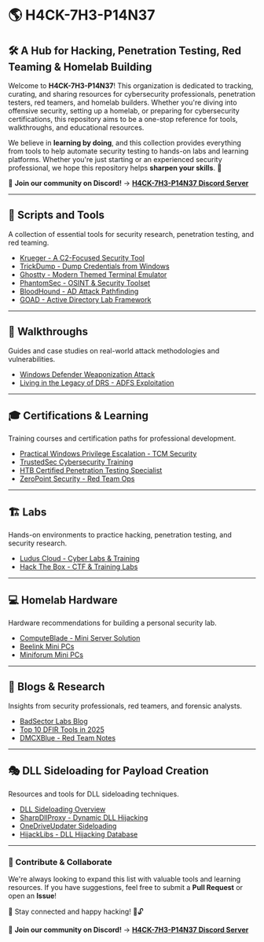 # 🌎 H4CK-7H3-P14N37  

## 🛠️ A Hub for Hacking, Penetration Testing, Red Teaming & Homelab Building  

Welcome to **H4CK-7H3-P14N37**! This organization is dedicated to tracking, curating, and sharing resources for cybersecurity professionals, penetration testers, red teamers, and homelab builders. Whether you're diving into offensive security, setting up a homelab, or preparing for cybersecurity certifications, this repository aims to be a one-stop reference for tools, walkthroughs, and educational resources.  

We believe in **learning by doing**, and this collection provides everything from tools to help automate security testing to hands-on labs and learning platforms. Whether you're just starting or an experienced security professional, we hope this repository helps **sharpen your skills**. 🚀  

💬 **Join our community on Discord!** → [**H4CK-7H3-P14N37 Discord Server**](https://discord.gg/pTsQkygD)  

---  

## 🔧 Scripts and Tools  
A collection of essential tools for security research, penetration testing, and red teaming.  

- [Krueger - A C2-Focused Security Tool](https://github.com/logangoins/Krueger)  
- [TrickDump - Dump Credentials from Windows](https://ricardojoserf.github.io/trickdump/)  
- [Ghostty - Modern Themed Terminal Emulator](https://ghostty.org/docs/features/theme)  
- [PhantomSec - OSINT & Security Toolset](https://phantomsec.tools/#features)  
- [BloodHound - AD Attack Pathfinding](https://github.com/SpecterOps/BloodHound/wiki/)  
- [GOAD - Active Directory Lab Framework](https://github.com/Orange-Cyberdefense/GOAD)  

---  

## 📖 Walkthroughs  
Guides and case studies on real-world attack methodologies and vulnerabilities.  

- [Windows Defender Weaponization Attack](https://cybersecuritynews.com/attack-weaponizes-windows-defender/)  
- [Living in the Legacy of DRS - ADFS Exploitation](https://posts.specterops.io/adfs-living-in-the-legacy-of-drs-c11f9b371811)  

---  

## 🎓 Certifications & Learning  
Training courses and certification paths for professional development.  

- [Practical Windows Privilege Escalation - TCM Security](https://certifications.tcm-sec.com/pwpa/)  
- [TrustedSec Cybersecurity Training](https://learn.trustedsec.com/courses/cd84409a-36af-4507-be2c-ca7ad1e9fd2d)  
- [HTB Certified Penetration Testing Specialist](https://academy.hackthebox.com/preview/certifications/htb-certified-penetration-testing-specialist/)  
- [ZeroPoint Security - Red Team Ops](https://training.zeropointsecurity.co.uk/courses/red-team-ops)  

---  

## 🏗️ Labs  
Hands-on environments to practice hacking, penetration testing, and security research.  

- [Ludus Cloud - Cyber Labs & Training](https://ludus.cloud)  
- [Hack The Box - CTF & Training Labs](https://www.hackthebox.com/)  

---  

## 💻 Homelab Hardware  
Hardware recommendations for building a personal security lab.  

- [ComputeBlade - Mini Server Solution](https://computeblade.com/buy-computeblade/)
- [Beelink Mini PCs](https://www.amazon.com/stores/page/89A674FA-B403-4AFB-BDBC-FBE41ADD3AE6/)
- [Miniforum Mini PCs](https://www.amazon.com/stores/page/96E173AA-4774-4885-B6AF-4ABE3EA9259F/)

---  

## 📜 Blogs & Research  
Insights from security professionals, red teamers, and forensic analysts.  

- [BadSector Labs Blog](https://blog.badsectorlabs.com)  
- [Top 10 DFIR Tools in 2025](https://www.dfir.training/blog/top-10-tools-every-df-ir-practitioner-should-master-in-2025)  
- [DMCXBlue - Red Team Notes](https://dmcxblue.gitbook.io/red-team-notes-2-0)  

---  

## 🎭 DLL Sideloading for Payload Creation  
Resources and tools for DLL sideloading techniques.  

- [DLL Sideloading Overview](https://www.r-tec.net/r-tec-blog-dll-sideloading.html)  
- [SharpDllProxy - Dynamic DLL Hijacking](https://github.com/Flangvik/SharpDllProxy)  
- [OneDriveUpdater Sideloading](https://github.com/ChoiSG/OneDriveUpdaterSideloading)  
- [HijackLibs - DLL Hijacking Database](https://hijacklibs.net/)  

---

### 🚀 Contribute & Collaborate  
We're always looking to expand this list with valuable tools and learning resources. If you have suggestions, feel free to submit a **Pull Request** or open an **Issue**!  

📧 Stay connected and happy hacking! 🦠🔓  

💬 **Join our community on Discord!** → [**H4CK-7H3-P14N37 Discord Server**](https://discord.gg/pTsQkygD)  

